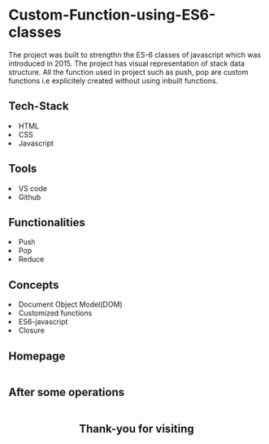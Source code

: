 # Custom-Function-using-ES6-classes
The project was built to strengthn the ES-6 classes of javascript which was introduced in 2015. The project has visual representation of stack data structure. All the function used in project such as push, pop are custom functions i.e explicitely created without using inbuilt functions.



<h2>Tech-Stack</h2>
<li>HTML</li>
<li>CSS</li>
<li>Javascript</li>


<h2>Tools</h2>
<li>VS code</li>
<li>Github</li>


<h2>Functionalities</h2>
<li>Push</li>
<li>Pop</li>
<li>Reduce</li>


<h2>Concepts</h2>
<li>Document Object Model(DOM)</li>
<li>Customized functions</li>
<li>ES6-javascript</li>
<li>Closure</li>


<h2>Homepage</h2>
<img src="https://user-images.githubusercontent.com/101393249/192559693-0c003fa9-1336-422a-a75d-4c74f7dd8a1f.png" alt="">



<h2>After some operations</h2>
<img src="https://user-images.githubusercontent.com/101393249/192559673-71c07f5a-1c05-4a23-9b1b-76fe76f41f39.png" alt="">









 <h2 style="text-align:center ;">Thank-you for visiting</h2>
